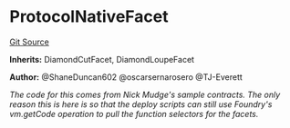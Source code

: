 # ProtocolNativeFacet
[Git Source](https://github.com/thrackle-io/rules-protocol/blob/121468a758a67e73dd1df571fd4e956242c3c973/src/diamond/ProtocolNativeFacet.sol)

**Inherits:**
DiamondCutFacet, DiamondLoupeFacet

**Author:**
@ShaneDuncan602 @oscarsernarosero @TJ-Everett

*The code for this comes from Nick Mudge's sample contracts. The only reason this is here is so that the deploy scripts can
still use Foundry's vm.getCode operation to pull the function selectors for the facets.*


